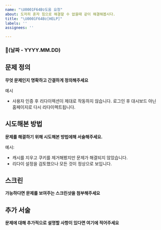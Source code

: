 ```yaml
---
name: "\U0001F64B‍♀️도움 요청"
about: 도저히 혼자 힘으로 해결할 수 없을때 같이 해결해봅시다.
title: "\U0001F64B‍♀️[HELP]"
labels: ''
assignees: ''

---
```


### 📅(날짜 -  YYYY.MM.DD)

## 문제 정의
**무엇 문제인지 명확하고 간결하게 정의해주세요**

예시
- 사용자 인증 후 리다이렉션이 제대로 작동하지 않습니다.
  로그인 후 대시보드 아닌 홈페이지로 다시 리다이렉트됩니다.

## 시도해본 방법
**문제를 해결하기 위해 시도해본 방법에해 서술해주세요.**

예시:
- 캐시를 지우고 쿠키를 제거해봤지만 문제가 해결되지 않았습니다.
- 리다이 설정을 검토했으나 모든 것이 정상으로 보입니다.

## 스크린
**가능하다면 문제를 보여주는 스크린샷을 첨부해주세요**


## 추가 서술
**문제에 대해 추가적으로 설명할 사항이 있다면 여기에 적어주세요**
